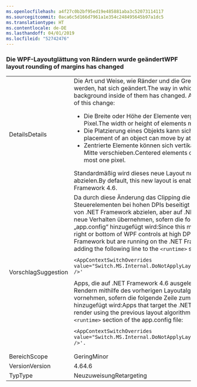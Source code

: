 ```yaml
---
ms.openlocfilehash: a4f27c0b2bf95ed19e485881aba3c52073114117
ms.sourcegitcommit: 0aca6c5d166d7961a1e354c248495645b97a1dc5
ms.translationtype: HT
ms.contentlocale: de-DE
ms.lasthandoff: 04/01/2019
ms.locfileid: "52742476"
---
```

### <a name="wpf-layout-rounding-of-margins-has-changed"></a><span data-ttu-id="cee45-101">Die WPF-Layoutglättung von Rändern wurde geändert</span><span class="sxs-lookup"><span data-stu-id="cee45-101">WPF layout rounding of margins has changed</span></span>

|   |   |
|---|---|
|<span data-ttu-id="cee45-102">Details</span><span class="sxs-lookup"><span data-stu-id="cee45-102">Details</span></span>|<span data-ttu-id="cee45-103">Die Art und Weise, wie Ränder und die Grenzen und der Hintergrund darin geglättet werden, hat sich geändert.</span><span class="sxs-lookup"><span data-stu-id="cee45-103">The way in which margins are rounded and borders and the background inside of them has changed.</span></span> <span data-ttu-id="cee45-104">Auswirkungen durch diese Änderung:</span><span class="sxs-lookup"><span data-stu-id="cee45-104">As a result of this change:</span></span><ul><li><span data-ttu-id="cee45-105">Die Breite oder Höhe der Elemente vergrößert oder verkleinert sich allenfalls um einen Pixel.</span><span class="sxs-lookup"><span data-stu-id="cee45-105">The width or height of elements may grow or shrink by at most one pixel.</span></span></li><li><span data-ttu-id="cee45-106">Die Platzierung eines Objekts kann sich allenfalls um einen Pixel verschieben.</span><span class="sxs-lookup"><span data-stu-id="cee45-106">The placement of an object can move by at most one pixel.</span></span></li><li><span data-ttu-id="cee45-107">Zentrierte Elemente können sich vertikal oder horizontal um allenfalls ein Pixel von der Mitte verschieben.</span><span class="sxs-lookup"><span data-stu-id="cee45-107">Centered elements can be vertically or horizontally off center by at most one pixel.</span></span></li></ul><span data-ttu-id="cee45-108">Standardmäßig wird dieses neue Layout nur für Apps aktiviert, die auf .NET Framework 4.6 abzielen.</span><span class="sxs-lookup"><span data-stu-id="cee45-108">By default, this new layout is enabled only for apps that target the .NET Framework 4.6.</span></span>|
|<span data-ttu-id="cee45-109">Vorschlag</span><span class="sxs-lookup"><span data-stu-id="cee45-109">Suggestion</span></span>|<span data-ttu-id="cee45-110">Da durch diese Änderung das Clipping die rechte oder Unterseite von WPF-Steuerelementen bei hohen DPIs beseitigt wird, können Apps, die auf frühere Versionen von .NET Framework abzielen, aber auf .NET Framework 4.6 ausgeführt werden, dieses neue Verhalten übernehmen, sofern die folgende Zeile zum Abschnitt <code>&lt;runtime&gt;</code> der Datei „app.config“ hinzugefügt wird:</span><span class="sxs-lookup"><span data-stu-id="cee45-110">Since this modification tends to eliminate clipping of the right or bottom of WPF controls at high DPIs, apps that target earlier versions of the .NET Framework but are running on the .NET Framework 4.6 can opt into this new behavior by adding the following line to the <code>&lt;runtime&gt;</code> section of the app.config file:</span></span><pre><code class="lang-xml">&lt;AppContextSwitchOverrides value=&quot;Switch.MS.Internal.DoNotApplyLayoutRoundingToMarginsAndBorderThickness=false&quot; /&gt;&#39;&#13;&#10;</code></pre><span data-ttu-id="cee45-111">Apps, die auf .NET Framework 4.6 ausgelegt sind, aber WPF-Steuerelemente zum Rendern mithilfe des vorherigen Layoutalgorithmus verwenden möchten, können dies vornehmen, sofern die folgende Zeile zum Abschnitt <code>&lt;runtime&gt;</code> der Datei „app.config“ hinzugefügt wird:</span><span class="sxs-lookup"><span data-stu-id="cee45-111">Apps that target the .NET Framework 4.6 but want WPF controls to render using the previous layout algorithm can do so by adding the following line to the <code>&lt;runtime&gt;</code> section of the app.config file:</span></span><pre><code class="lang-xml">&lt;AppContextSwitchOverrides value=&quot;Switch.MS.Internal.DoNotApplyLayoutRoundingToMarginsAndBorderThickness=true&quot; /&gt;&#39;.&#13;&#10;</code></pre>|
|<span data-ttu-id="cee45-112">Bereich</span><span class="sxs-lookup"><span data-stu-id="cee45-112">Scope</span></span>|<span data-ttu-id="cee45-113">Gering</span><span class="sxs-lookup"><span data-stu-id="cee45-113">Minor</span></span>|
|<span data-ttu-id="cee45-114">Version</span><span class="sxs-lookup"><span data-stu-id="cee45-114">Version</span></span>|<span data-ttu-id="cee45-115">4.6</span><span class="sxs-lookup"><span data-stu-id="cee45-115">4.6</span></span>|
|<span data-ttu-id="cee45-116">Typ</span><span class="sxs-lookup"><span data-stu-id="cee45-116">Type</span></span>|<span data-ttu-id="cee45-117">Neuzuweisung</span><span class="sxs-lookup"><span data-stu-id="cee45-117">Retargeting</span></span>|

